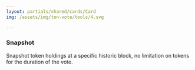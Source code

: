 ```yaml
---
layout: partials/shared/cards/Card
img: /assets/img/ton-vote/tools/4.svg

---
```



### Snapshot

Snapshot token holdings at a specific historic block, no limitation on tokens for the duration of the vote.
